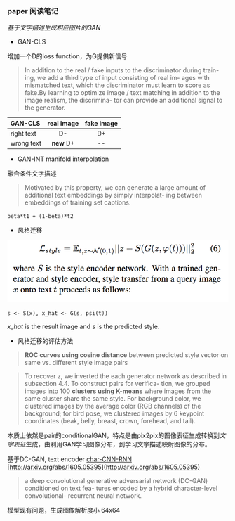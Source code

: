 ### **paper 阅读笔记**

*基于文字描述生成相应图片的GAN*


- GAN-CLS

增加一个D的loss function，为G提供新信号

> In addition to the real / fake inputs to the discriminator during train- ing, we add a third type of input consisting of real im- ages with mismatched text, which the discriminator must learn to score as fake.By learning to optimize image / text matching in addition to the image realism, the discrimina- tor can provide an additional signal to the generator.


| GAN-CLS  | real image  | fake image|
|:----- |:--------:|:----------:|
| right text | D- |  D+ |
| wrong text | **new** D+ |  -- |


- GAN-INT manifold interpolation

融合条件文字描述

> Motivated by this property, we can generate a large amount of additional text embeddings by simply interpolat- ing between embeddings of training set captions.

```
beta*t1 + (1-beta)*t2
```

- 风格迁移

![style encoder](../images/text2img-styleencoder.png)

```
s <- S(x), x_hat <- G(s, psi(t))
```

*x_hat* is the result image and *s* is the predicted style.

- 风格迁移的评估方法

> **ROC curves using cosine distance** between predicted style vector on same vs. different style image pairs

> To recover z, we inverted the each generator network as described in subsection 4.4. To construct pairs for verifica- tion, we grouped images into 100 **clusters using K-means** where images from the same cluster share the same style. For background color, we clustered images by the average color (RGB channels) of the background; for bird pose, we clustered images by 6 keypoint coordinates (beak, belly, breast, crown, forehead, and tail).


本质上依然是pair的conditionalGAN，特点是由pix2pix的图像表征生成转换到*文字表征*生成，由利用GAN学习图像分布，到学习文字描述映射图像的分布。

基于DC-GAN, text encoder [char-CNN-RNN](../papers/1605.05395.pdf) [http://arxiv.org/abs/1605.05395](http://arxiv.org/abs/1605.05395)

> a deep convolutional generative adversarial network (DC-GAN) conditioned on text fea- tures encoded by a hybrid character-level convolutional- recurrent neural network. 

模型现有问题，生成图像解析度小 64x64
